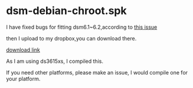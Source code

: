# dsm-debian-chroot.spk
I have fixed bugs for fitting dsm6.1~6.2,according to [this issue](https://github.com/SynoCommunity/spksrc/issues/1910)

then I upload to my dropbox,you can download there.


[download link](https://www.dropbox.com/s/9q0gvibreyizkw1/debian-chroot_bromolow_dsm6.1~6.2_v8.4-7_%5Bcompiled-by-tenhow%5D.spk?dl=0)

As I am using ds3615xs, I compiled this.

If you need other platforms, please make an issue, I would compile one for your platform.
